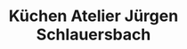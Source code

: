 ---
title: "Küchen Atelier Jürgen Schlauersbach"
url: /waldenburg/kuechen-atelier-juergen-schlauersbach/
shop: Küchen
---